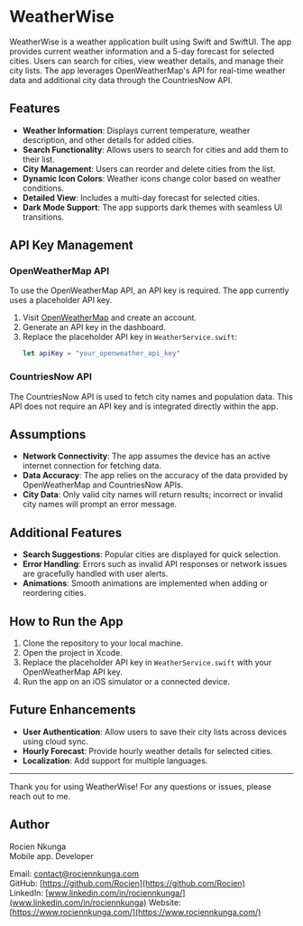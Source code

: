 # WeatherWise

WeatherWise is a weather application built using Swift and SwiftUI. The app provides current weather information and a 5-day forecast for selected cities. Users can search for cities, view weather details, and manage their city lists. The app leverages OpenWeatherMap's API for real-time weather data and additional city data through the CountriesNow API.

## Features

- **Weather Information**: Displays current temperature, weather description, and other details for added cities.
- **Search Functionality**: Allows users to search for cities and add them to their list.
- **City Management**: Users can reorder and delete cities from the list.
- **Dynamic Icon Colors**: Weather icons change color based on weather conditions.
- **Detailed View**: Includes a multi-day forecast for selected cities.
- **Dark Mode Support**: The app supports dark themes with seamless UI transitions.

## API Key Management

### OpenWeatherMap API
To use the OpenWeatherMap API, an API key is required. The app currently uses a placeholder API key.

1. Visit [OpenWeatherMap](https://openweathermap.org/) and create an account.
2. Generate an API key in the dashboard.
3. Replace the placeholder API key in `WeatherService.swift`:
   ```swift
   let apiKey = "your_openweather_api_key"
   ```

### CountriesNow API
The CountriesNow API is used to fetch city names and population data. This API does not require an API key and is integrated directly within the app.

## Assumptions

- **Network Connectivity**: The app assumes the device has an active internet connection for fetching data.
- **Data Accuracy**: The app relies on the accuracy of the data provided by OpenWeatherMap and CountriesNow APIs.
- **City Data**: Only valid city names will return results; incorrect or invalid city names will prompt an error message.

## Additional Features

- **Search Suggestions**: Popular cities are displayed for quick selection.
- **Error Handling**: Errors such as invalid API responses or network issues are gracefully handled with user alerts.
- **Animations**: Smooth animations are implemented when adding or reordering cities.

## How to Run the App

1. Clone the repository to your local machine.
2. Open the project in Xcode.
3. Replace the placeholder API key in `WeatherService.swift` with your OpenWeatherMap API key.
4. Run the app on an iOS simulator or a connected device.

## Future Enhancements

- **User Authentication**: Allow users to save their city lists across devices using cloud sync.
- **Hourly Forecast**: Provide hourly weather details for selected cities.
- **Localization**: Add support for multiple languages.

---

Thank you for using WeatherWise! For any questions or issues, please reach out to me.

## Author

Rocien Nkunga  
Mobile app. Developer

Email: [contact@rociennkunga.com](mailto:contact@rociennkunga.com)  
GitHub: [https://github.com/Rocien](https://github.com/Rocien)  
LinkedIn: [www.linkedin.com/in/rociennkunga/](www.linkedin.com/in/rociennkunga)
Website: [https://www.rociennkunga.com/](https://www.rociennkunga.com/)

